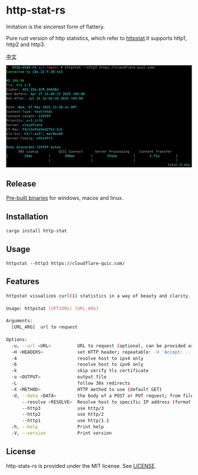 # http-stat-rs

Imitation is the sincerest form of flattery.

Pure rust version of http statistics, which refer to [httpstat](https://github.com/davecheney/httpstat).It supports http1, http2 and http3.


[中文](./README_zh.md)

![screenshot](./screenshot.png)


## Release

[Pre-built binaries](https://github.com/vicanso/http-stat-rs/releases) for windows, macos and linux.

## Installation

```
cargo install http-stat
```


## Usage
```
httpstat --http3 https://cloudflare-quic.com/
```

## Features

```bash
httpstat visualizes curl(1) statistics in a way of beauty and clarity.

Usage: httpstat [OPTIONS] [URL_ARG]

Arguments:
  [URL_ARG]  url to request

Options:
  -u, --url <URL>          URL to request (optional, can be provided as the last argument)
  -H <HEADERS>             set HTTP header; repeatable: -H 'Accept: ...' -H 'Range: ...'
  -4                       resolve host to ipv4 only
  -6                       resolve host to ipv6 only
  -k                       skip verify tls certificate
  -o <OUTPUT>              output file
  -L                       follow 30x redirects
  -X <METHOD>              HTTP method to use (default GET)
  -d, --data <DATA>        the body of a POST or PUT request; from file use @filename
      --resolve <RESOLVE>  Resolve host to specific IP address (format: HOST:PORT:ADDRESS, e.g. example.com:80:1.2.3.4)
      --http3              use http/3
      --http2              use http/2
      --http1              use http/1.1
  -h, --help               Print help
  -V, --version            Print version
```

## License

http-stats-rs is provided under the MIT license. See [LICENSE](LICENSE).
